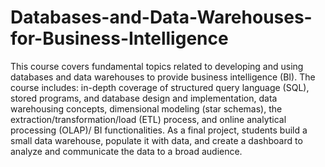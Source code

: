 # Databases-and-Data-Warehouses-for-Business-Intelligence
This course covers fundamental topics related to developing and using databases and data warehouses to provide business intelligence (BI). The course includes: in-depth coverage of structured query language (SQL), stored programs, and database design and implementation, data warehousing concepts, dimensional modeling (star schemas), the extraction/transformation/load (ETL) process, and online analytical processing (OLAP)/ BI functionalities. As a final project, students build a small data warehouse, populate it with data, and create a dashboard to analyze and communicate the data to a broad audience.
